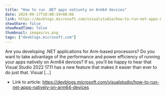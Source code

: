 ```yaml
---
title: "How to run .NET apps natively on Arm64 devices"
date: 2024-09-17T10:00:19+00:00
link: https://devblogs.microsoft.com/visualstudio/how-to-run-net-apps-natively-on-arm64-devices
showShare: false
showReadTime: false
thumbnail: images/vs.png
tags: ["devblogs.microsoft.com"]
---
```

Are you developing .NET applications for Arm-based processors? Do you want to take advantage of the performance and power efficiency of running your apps natively on Arm64 devices? If so, you’ll be happy to hear that Visual Studio 2022 17.11 has a new feature that makes it easier than ever to do just that. Visual […]

- Link to article: https://devblogs.microsoft.com/visualstudio/how-to-run-net-apps-natively-on-arm64-devices